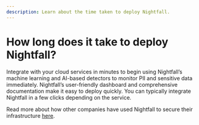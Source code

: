 ```yaml
---
description: Learn about the time taken to deploy Nightfall.
---
```


# How long does it take to deploy Nightfall?

Integrate with your cloud services in minutes to begin using Nightfall’s machine learning and AI-based detectors to monitor PII and sensitive data immediately. Nightfall’s user-friendly dashboard and comprehensive documentation make it easy to deploy quickly. You can typically integrate Nightfall in a few clicks depending on the service.

Read more about how other companies have used Nightfall to secure their infrastructure [here](https://nightfall.ai/resources/category/customers/).
